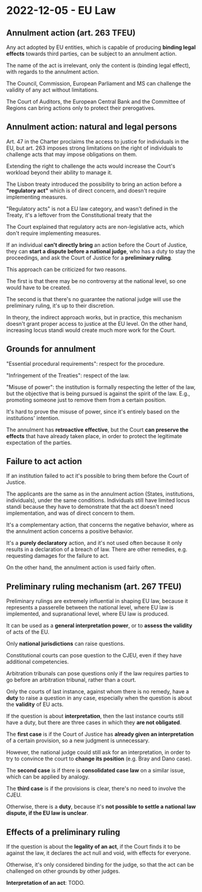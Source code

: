 # 2022-12-05 - EU Law

## Annulment action (art. 263 TFEU)

Any act adopted by EU entities, which is capable of producing **binding legal effects** towards third parties, can be subject to an annulment action.

The name of the act is irrelevant, only the content is (binding legal effect), with regards to the annulment action.

The Council, Commission, European Parliament and MS can challenge the validity of any act without limitations.

The Court of Auditors, the European Central Bank and the Committee of Regions can bring actions only to protect their prerogatives.

## Annulment action: natural and legal persons

Art. 47 in the Charter proclaims the access to justice for individuals in the EU, but art. 263 imposes strong limitations on the right of individuals to challenge acts that may impose obligations on them.

Extending the right to challenge the acts would increase the Court's workload beyond their ability to manage it.

The Lisbon treaty introduced the possibility to bring an action before a **"regulatory act"** which is of direct concern, and doesn't require implementing measures.

"Regulatory acts" is not a EU law category, and wasn't defined in the Treaty, it's a leftover from the Constitutional treaty that the 

The Court explained that regulatory acts are non-legislative acts, which don't require implementing measures.

If an individual **can't directly bring** an action before the Court of Justice, they can **start a dispute before a national judge**, who has a duty to stay the proceedings, and ask the Court of Justice for a **preliminary ruling**.

This approach can be criticized for two reasons.

The first is that there may be no controversy at the national level, so one would have to be created.

The second is that there's no guarantee the national judge will use the preliminary ruling, it's up to their discretion.

In theory, the indirect approach works, but in practice, this mechanism doesn't grant proper access to justice at the EU level.  On the other hand, increasing locus standi would create much more work for the Court.

## Grounds for annulment

"Essential procedural requirements": respect for the procedure.

"Infringement of the Treaties": respect of the law.

"Misuse of power": the institution is formally respecting the letter of the law, but the objective that is being pursued is against the spirit of the law.  E.g., promoting someone just to remove them from a certain position.

It's hard to prove the misuse of power, since it's entirely based on the institutions' intention.

The annulment has **retroactive effective**, but the Court **can preserve the effects** that have already taken place, in order to protect the legitimate expectation of the parties.

## Failure to act action

If an institution failed to act it's possible to bring them before the Court of Justice.

The applicants are the same as in the annulment action (States, institutions, individuals), under the same conditions.  Individuals still have limited locus standi because they have to demonstrate that the act doesn't need implementation, and was of direct concern to them.

It's a complementary action, that concerns the negative behavior, where as the annulment action concerns a positive behavior.

It's a **purely declaratory** action, and it's not used often because it only results in a declaration of a breach of law.  There are other remedies, e.g. requesting damages for the failure to act.

On the other hand, the annulment action is used fairly often.

## Preliminary ruling mechanism (art. 267 TFEU)

Preliminary rulings are extremely influential in shaping EU law, because it represents a passerelle between the national level, where EU law is implemented, and supranational level, where EU law is produced.

It can be used as a **general interpretation power**, or to **assess the validity** of acts of the EU.

Only **national jurisdictions** can raise questions.

Constitutional courts can pose question to the CJEU, even if they have additional competencies.

Arbitration tribunals can pose questions only if the law requires parties to go before an arbitration tribunal, rather than a court.

Only the courts of last instance, against whom there is no remedy, have a **duty** to raise a question in any case, especially when the question is about the **validity** of EU acts.

If the question is about **interpretation**, then the last instance courts still have a duty, but there are three cases in which they **are not obligated**.

The **first case** is if the Court of Justice has **already given an interpretation** of a certain provision, so a new judgment is unnecessary.

However, the national judge could still ask for an interpretation, in order to try to convince the court to **change its position** (e.g. Bray and Dano case).

The **second case** is if there is **consolidated case law** on a similar issue, which can be applied by analogy.

The **third case** is if the provisions is clear, there's no need to involve the CJEU.

Otherwise, there is a **duty**, because it's **not possible to settle a national law dispute, if the EU law is unclear**.

## Effects of a preliminary ruling

If the question is about the **legality of an act**, if the Court finds it to be against the law, it declares the act null and void, with effects for everyone.

Otherwise, it's only considered binding for the judge, so that the act can be challenged on other grounds by other judges.

**Interpretation of an act**: TODO.
